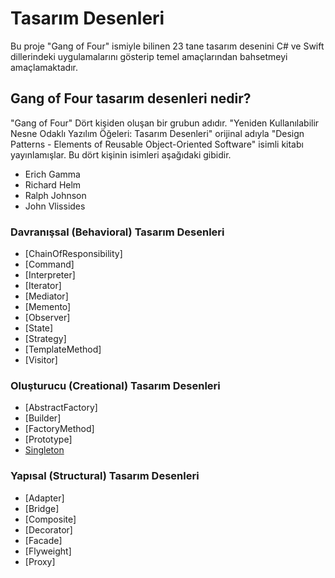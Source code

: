 # Tasarım Desenleri #
Bu proje "Gang of Four" ismiyle bilinen 23 tane tasarım desenini C# ve Swift dillerindeki uygulamalarını gösterip temel amaçlarından bahsetmeyi amaçlamaktadır. 

## Gang of Four tasarım desenleri nedir?

"Gang of Four" Dört kişiden oluşan bir grubun adıdır. "Yeniden Kullanılabilir Nesne Odaklı Yazılım Öğeleri: Tasarım Desenleri" orijinal adıyla "Design Patterns - Elements of Reusable Object-Oriented Software" isimli kitabı yayınlamışlar. Bu dört kişinin isimleri aşağıdaki gibidir.

* Erich Gamma
* Richard Helm
* Ralph Johnson
* John Vlissides

### Davranışsal (Behavioral) Tasarım Desenleri

* [ChainOfResponsibility]
* [Command]
* [Interpreter]
* [Iterator]
* [Mediator]
* [Memento]
* [Observer]
* [State]
* [Strategy]
* [TemplateMethod]
* [Visitor]

### Oluşturucu (Creational) Tasarım Desenleri

* [AbstractFactory]
* [Builder]
* [FactoryMethod]
* [Prototype]
* [Singleton](DesignPatterns/Creational/Singleton)

### Yapısal (Structural) Tasarım Desenleri 

* [Adapter]
* [Bridge]
* [Composite]
* [Decorator]
* [Facade]
* [Flyweight]
* [Proxy]
